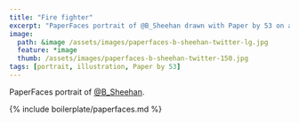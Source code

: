 ```yaml
---
title: "Fire fighter"
excerpt: "PaperFaces portrait of @B_Sheehan drawn with Paper by 53 on an iPad."
image: 
  path: &image /assets/images/paperfaces-b-sheehan-twitter-lg.jpg 
  feature: *image
  thumb: /assets/images/paperfaces-b-sheehan-twitter-150.jpg
tags: [portrait, illustration, Paper by 53]
---
```


PaperFaces portrait of [@B_Sheehan](http://twitter.com/B_Sheehan).

{% include boilerplate/paperfaces.md %}